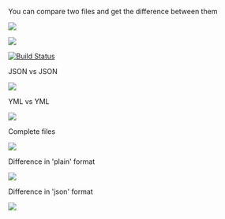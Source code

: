 You can compare two files and get the difference between them


<a href="https://codeclimate.com/github/stanislavglazko/python-project-lvl2/maintainability"><img src="https://api.codeclimate.com/v1/badges/2c73a8c70bb899bd5e0b/maintainability" /></a>

<a href="https://codeclimate.com/github/stanislavglazko/python-project-lvl2/test_coverage"><img src="https://api.codeclimate.com/v1/badges/2c73a8c70bb899bd5e0b/test_coverage" /></a>

[![Build Status](https://travis-ci.org/stanislavglazko/python-project-lvl2.svg?branch=master)](https://travis-ci.org/stanislavglazko/python-project-lvl2)

JSON vs JSON

<a href="https://asciinema.org/a/D7GGaAsPDVFTYJt3zEWHOrcsd" target="_blank"><img src="https://asciinema.org/a/D7GGaAsPDVFTYJt3zEWHOrcsd.svg" /></a>

YML vs YML 

<a href="https://asciinema.org/a/sSlDbRrqRORRbpO6PjW3BhcFM" target="_blank"><img src="https://asciinema.org/a/sSlDbRrqRORRbpO6PjW3BhcFM.svg" /></a>

Complete files 

<a href="https://asciinema.org/a/WLf49DUX8fVWUhLbbTqNS9IWR" target="_blank"><img src="https://asciinema.org/a/WLf49DUX8fVWUhLbbTqNS9IWR.svg" /></a>

Difference in 'plain' format 

<a href="https://asciinema.org/a/UtKh1aCNgv4mv7UOa58Vn5B6p" target="_blank"><img src="https://asciinema.org/a/UtKh1aCNgv4mv7UOa58Vn5B6p.svg" /></a>

Difference in 'json' format

<a href="https://asciinema.org/a/iBXEDmhUZaivhoFConaww7zm5" target="_blank"><img src="https://asciinema.org/a/iBXEDmhUZaivhoFConaww7zm5.svg" /></a>
